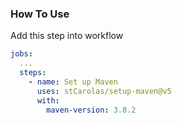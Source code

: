 ### How To Use

Add this step into workflow

```yaml
jobs:
  ...
  steps:
    - name: Set up Maven
      uses: stCarolas/setup-maven@v5
      with:
        maven-version: 3.8.2
```

